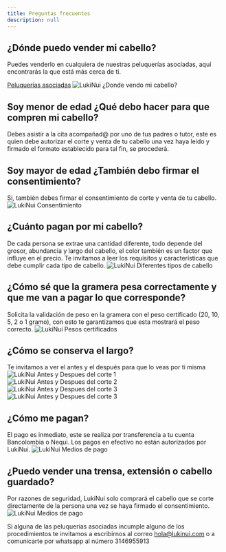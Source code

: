 ```yaml
---
title: Preguntas frecuentes
description: null
---
```

## ¿Dónde puedo vender mi cabello?
Puedes venderlo en cualquiera de nuestras peluquerías asociadas, aquí encontrarás la que está más cerca de ti.

[Peluquerías asociadas](http://localhost:8080/blog/donde-puedo-vender-mi-cabello/)
![LukiNui ¿Donde vendo mi cabello?](/static/img/LukiNui-Donde-vendo.png)
## Soy menor de edad ¿Qué debo hacer para que compren mi cabello?
Debes asistir a la cita acompañad@ por uno de tus padres o tutor, este es quien debe autorizar el corte y venta de tu cabello una vez haya leido y firmado el formato establecido para tal fin, se procederá.
## Soy mayor de edad ¿También debo firmar el consentimiento?
Si, también debes firmar el consentimiento de corte y venta de tu cabello.
![LukiNui Consentimiento](/static/img/LukiNui-Consentimiento.JPG)
## ¿Cuánto pagan por mi cabello?
De cada persona se extrae una cantidad diferente, todo depende del grosor, abundancia y largo del cabello, el color también es un factor que influye en el precio. Te invitamos a leer los requisitos y características que debe cumplir cada tipo de cabello.
![LukiNui Diferentes tipos de cabello](/static/img/LukiNui-Diferentes-tipos-de-cabello.png)
## ¿Cómo sé que la gramera pesa correctamente y que me van a pagar lo que corresponde?
Solicita la validación de peso en la gramera con el peso certificado (20, 10, 5, 2 o 1 gramo), con esto te garantizamos que esta mostrará el peso correcto.
![LukiNui Pesos certificados](/static/img/Peso-certificado.png)
## ¿Cómo se conserva el largo?
Te invitamos a ver el antes y el después para que lo veas por ti misma
![LukiNui Antes y Despues del corte 1](/static/img/LukiNui-Antes-Despues-1.png)
![LukiNui Antes y Despues del corte 2](/static/img/LukiNui-Antes-Despues-2.png)
![LukiNui Antes y Despues del corte 3](/static/img/LukiNui-Antes-Despues-3.png)
![LukiNui Antes y Despues del corte 3](/static/img/LukiNui-Antes-Despues-4.png)
## ¿Cómo me pagan?
El pago es inmediato, este se realiza por transferencia a tu cuenta Bancolombia o Nequi. Los pagos en efectivo no están autorizados por LukiNui.
![LukiNui Medios de pago](/static/img/LukiNui-pagos-Bancolombia-Nequi.JPG)
## ¿Puedo vender una trensa, extensión o cabello guardado?
Por razones de seguridad, LukiNui solo comprará el cabello que se corte directamente de la persona una vez se haya firmado el consentimiento.
![LukiNui Medios de pago](/static/img/LukiNui-Trensa.png)

Si alguna de las peluquerías asociadas incumple alguno de los procedimientos te invitamos a escribirnos al correo hola@lukinui.com o a comunicarte por whatsapp al número 3146955913